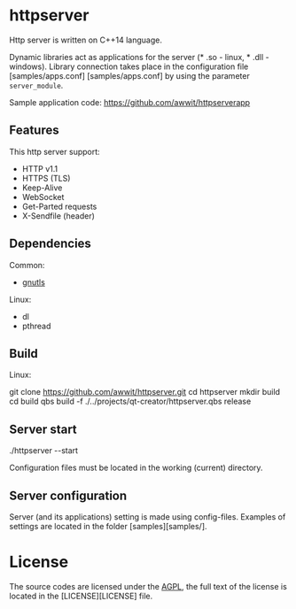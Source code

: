 httpserver
==========

Http server is written on C++14 language.

Dynamic libraries act as applications for the server
(* .so - linux, * .dll - windows).
Library connection takes place in the configuration file
[samples/apps.conf] [samples/apps.conf]
by using the parameter `server_module`.

Sample application code: https://github.com/awwit/httpserverapp

Features
--------

This http server support:

* HTTP v1.1
* HTTPS (TLS)
* Keep-Alive
* WebSocket
* Get-Parted requests
* X-Sendfile (header)

Dependencies
------------

Common:

* [gnutls](https://www.gnutls.org/)

Linux:

* dl
* pthread

Build
-----

Linux:

  git clone https://github.com/awwit/httpserver.git
  cd httpserver
  mkdir build
  cd build
  qbs build -f ./../projects/qt-creator/httpserver.qbs release

Server start
------------

  ./httpserver --start

Configuration files must be located in the working (current) directory.

Server configuration
--------------------

Server (and its applications) setting is made using config-files.
Examples of settings are located in the folder [samples][samples/].

License
=======

The source codes are licensed under the
[AGPL](http://www.gnu.org/licenses/agpl.html),
the full text of the license is located in the [LICENSE][LICENSE] file.
